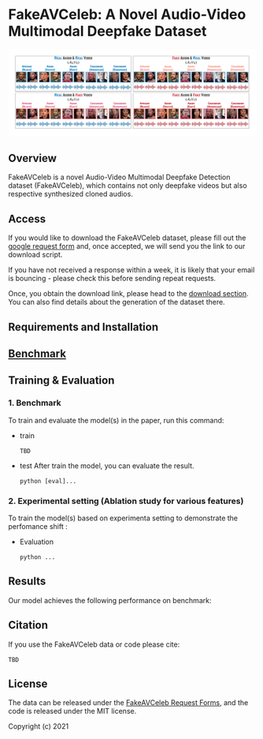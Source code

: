 # FakeAVCeleb: A Novel Audio-Video Multimodal Deepfake Dataset

![Header](images/teaser.png)

## Overview
FakeAVCeleb is a novel Audio-Video Multimodal Deepfake Detection dataset (FakeAVCeleb), which contains not only deepfake videos but also respective synthesized cloned audios. 


## Access
If you would like to download the FakeAVCeleb dataset, please fill out the [google request form](https://docs.google.com/forms/u/1/d/e/1FAIpQLSfPDd3oV0auqmmWEgCSaTEQ6CGpFeB-ozQJ35x-B_0Xjd93bw/viewform) and, once accepted, we will send you the link to our download script.

If you have not received a response within a week, it is likely that your email is bouncing - please check this before sending repeat requests.

Once, you obtain the download link, please head to the [download section](dataset/README.md). You can also find details about the generation of the dataset there.

## Requirements and Installation


## [Benchmark](TBD)



## Training & Evaluation

### 1. Benchmark
To train and evaluate the model(s) in the paper, run this command:
- train
    ```train
    TBD
    ```
- test
   After train the model, you can evaluate the result. 
    ```eval
    python [eval]...
    ```

### 2. Experimental setting (Ablation study for various features)
To train the model(s) based on experimenta setting to demonstrate the perfomance shift :



- Evaluation
  ```eval
  python ...
  ```

## Results
Our model achieves the following performance on benchmark:

  
## Citation
If you use the FakeAVCeleb data or code please cite:
```
TBD

```
  
  
## License
The data can be released under the [FakeAVCeleb Request Forms](https://docs.google.com/forms/u/1/d/e/1FAIpQLSfPDd3oV0auqmmWEgCSaTEQ6CGpFeB-ozQJ35x-B_0Xjd93bw/viewform), and the code is released under the MIT license.

Copyright (c) 2021
